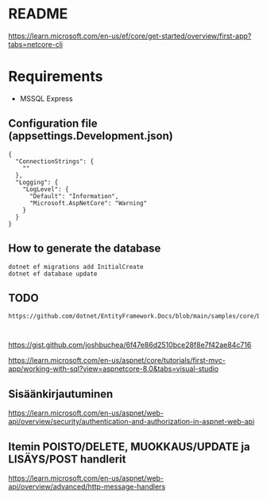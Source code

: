 ﻿# README

https://learn.microsoft.com/en-us/ef/core/get-started/overview/first-app?tabs=netcore-cli

# Requirements
- MSSQL Express

## Configuration file (appsettings.Development.json)
````
{
  "ConnectionStrings": {
    ""
  },
  "Logging": {
    "LogLevel": {
      "Default": "Information",
      "Microsoft.AspNetCore": "Warning"
    }
  }
}
````

## How to generate the database
````
dotnet ef migrations add InitialCreate
dotnet ef database update
````

## TODO

````
https://github.com/dotnet/EntityFramework.Docs/blob/main/samples/core/DbContextPooling/Program.cs



````


https://gist.github.com/joshbuchea/6f47e86d2510bce28f8e7f42ae84c716


https://learn.microsoft.com/en-us/aspnet/core/tutorials/first-mvc-app/working-with-sql?view=aspnetcore-8.0&tabs=visual-studio

## Sisäänkirjautuminen
https://learn.microsoft.com/en-us/aspnet/web-api/overview/security/authentication-and-authorization-in-aspnet-web-api

## Itemin POISTO/DELETE, MUOKKAUS/UPDATE ja LISÄYS/POST handlerit
https://learn.microsoft.com/en-us/aspnet/web-api/overview/advanced/http-message-handlers



